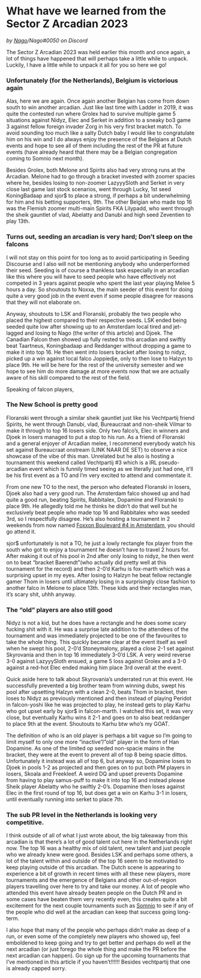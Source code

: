 # What have we learned from the Sector Z Arcadian 2023
*by [Nago](http://cisinthiseconomy.com)/Nago#0050 on Discord*

The Sector Z Arcadian 2023 was held earlier this month and once again, a lot of things have happened that will perhaps take a little while to unpack. Luckily, I have a little while to unpack it all for you so here we go!

### Unfortunately (for the Netherlands), Belgium is victorious again

Alas, here we are again. Once again another Belgian has come from down south to win another arcadian. Just like last time with Ladder in 2019, it was quite the contested run where Grolex had to survive multiple game 5 situations against Nidyz, Elec and Serket in addition to a sneaky bo3 game 3 against fellow foreign invader Zorg in his very first bracket match. To avoid sounding too much like a salty Dutch baby I would like to congratulate him on his win and I do always enjoy the presence of the Belgians at Dutch events and hope to see all of them including the rest of the PR at future events (have already heard that there may be a Belgian congregation coming to Somnio next month).

Besides Grolex, both Melone and Spirits also had very strong runs at the Arcadian. Melone had to go through a bracket invested with zoomer spacies where he, besides losing to non-zoomer LazyyySloth and Serket in very close last game last stock scenarios, went through Lucky, 1st seed KoningBadaap and sjor$ to place a strong, if perhaps a bit underwhelming for him and his betting supporters, 9th. The other Belgian who made top 16 was the Flemish zoomer multi-main Spirits FKA Lilypadd, who went through the sheik gauntlet of vlad, Abelatty and Danubi and high seed Zeventien to play 13th. 

### Turns out, seeding an arcadian is very hard; Don’t sleep on the falcons

I will not stay on this point for too long as to avoid participating in Seeding Discourse and I also will not be mentioning anybody who underperformed their seed. Seeding is of course a thankless task especially in an arcadian like this where you will have to seed people who have effectively not competed in 3 years against people who spent the last year playing Melee 5 hours a day. So shoutouts to Noxxa, the main seeder of this event for doing quite a very good job in the event even if some people disagree for reasons that they will not elaborate on. 
 
Anyway, shoutouts to LSK and Floranski, probably the two people who placed the highest compared to their respective seeds. LSK ended being seeded quite low after showing up to an Amsterdam local tired and jet-lagged and losing to Nago (the writer of this article) and Djoek. The Canadian Falcon then showed up fully rested to this arcadian and swiftly beat Taartneus, Koningbadaap and Reddanger without dropping a game to make it into top 16. He then went into losers bracket after losing to nidyz, picked up a win against local falco Joppiedje, only to then lose to Halzyn to place 9th. He will be here for the rest of the university semester and we hope to see him do more damage at more events now that we are actually aware of his skill compared to the rest of the field. 

Speaking of falcon players,

### The New School is pretty good

Floranski went through a similar sheik gauntlet just like his Vechtpartij friend Spirits, he went through Danubi, vlad, Bureaucraat and non-sheik Vilmar to make it through to top 16 losers side. Only two falco’s, Elec in winners and Djoek in losers managed to put a stop to his run. As a friend of Floranski and a general enjoyer of Arcadian melee, I recommend everybody watch his set against Bureaucraat onstream (LINK NAAR DE SET) to observe a nice showcase of the vibe of this man. Unrelated but he also is hosting a tournament this weekend called Vechtpartij #3 which is a IRL pseudo-arcadian event which is funnily timed seeing as we literally just had one, it’ll be his first event as a TO and I’m very excited to attend and commentate it.

From one new TO to the next, the person who defeated Floranski in losers, Djoek also had a very good run. The Amsterdam falco showed up and had quite a good run, beating Spirits, Rabbitalex, Dopamine and Floranski to place 9th. He allegedly told me he thinks he didn’t do that well but he exclusively beat people who made top 16 and Rabbitalex who was seeded 3rd, so I respectfully disagree. He’s also hosting a tournament in 2 weekends from now named [Foxxon Boulevard #4 in Amsterdam](https://www.start.gg/tournament/foxxon-boulevard-4/details), you should go attend it.

sjor$ unfortunately is not a TO, he just a lowly rectangle fox player from the south who got to enjoy a tournament he doesn’t have to travel 2 hours for. After making it out of his pool in 2nd after only losing to nidyz, he then went on to beat “bracket Baerendt”(who actually did pretty well at this tournament for the record) and then 2-0’d Karhu is fox-marth which was a surprising upset in my eyes. After losing to Halzyn he beat fellow rectangle gamer Thom in losers until ultimately losing in a surprisingly close fashion to another falco in Melone to place 13th. These kids and their rectangles man, it’s scary shit, uhhh anyway.

### The “old” players are also still good

Nidyz is not a kid, but he does have a rectangle and he does some scary fucking shit with it. He was a surprise late addition to the attendees of the tournament and was immediately projected to be one of the favourites to take the whole thing. This quickly became clear at the event itself as well when he swept his pool, 2-0’d Stoneymalony, played a close 2-1 set against Skyrovania and then in top 16 immediately 3-0’d LSK. A very weird reverse 3-0 against LazyyySloth ensued, a game 5 loss against Grolex and a 3-0 against a red-hot Elec ended making him place 3rd overall at the event.

Quick aside here to talk about Skyrovania’s underrated run at this event. He successfully prevented a big brother team from winning dubs, swept his pool after upsetting Halzyn with a clean 2-0, beats Thom in bracket, then loses to Nidyz as previously mentioned and then instead of playing Peridot in falcon-yoshi like he was projected to play, he instead gets to play Karhu who got upset early by sjor$ in falcon-marth. I watched this set, it was very close, but eventually Karhu wins it 2-1 and goes on to also beat reddanger to place 9th at the event. Shoutouts to Karhu btw who’s my GOAT.

The definition of who is an old player is perhaps a bit vague so I’m going to limit myself to only one more “inactive”/”old” player in the form of Han Dopamine. As one of the limited op seeded non-spacie mains in the bracket, they were at the event to prevent all of top 8 being spacie dittos. Unfortunately it instead was all of top 6, but anyway so, Dopamine loses to Djoek in pools 1-2 as projected and then goes on to put both PM players in losers, Skoala and Freekleef. A weird DQ and upset prevents Dopamine from having to play samus-puff to make it into top 16 and instead please Sheik player Abelatty who he swiftly 2-0’s. Dopamine then loses against Elec in the first round of top 16, but does get a win on Karhu 3-1 in losers, until eventually running into serket to place 7th. 

###  The sub PR level in the Netherlands is looking very competitive.

I think outside of all of what I just wrote about, the big takeaway from this arcadian is that there’s a lot of good talent out here in the Netherlands right now. The top 16 was a healthy mix of old talent, new talent and just people who we already knew were good. Besides LSK and perhaps some others, a lot of the talent within and outside of the top 16 seem to be motivated to keep playing outside of this arcadian. The Dutch scene is appearing to experience a bit of growth in recent times with all these new players, more tournaments and the emergence of Belgians and other out-of-region players travelling over here to try and take our money. A lot of people who attended this event have already beaten people on the Dutch PR and in some cases have beaten them very recently even, this creates quite a bit excitement for the next couple tournaments such as [Somnio](https://www.start.gg/tournament/somnio/details) to see if any of the people who did well at the arcadian can keep that success going long-term. 

I also hope that many of the people who perhaps didn’t make as deep of a run, or even some of the completely new players who showed up, feel emboldened to keep going and try to get better and perhaps do well at the next arcadian (or just forego the whole thing and make the PR before the next arcadian can happen). Go sign up for the upcoming tournaments that I’ve mentioned in this article if you haven’t!!!!!! Besides vechtpartij that one is already capped sorry.
